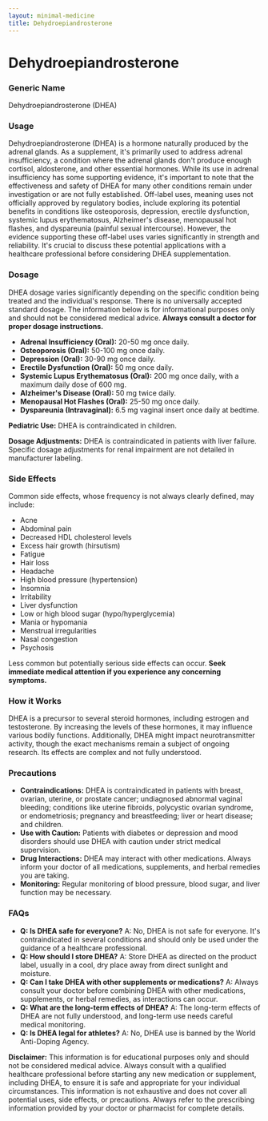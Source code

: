 ```yaml
---
layout: minimal-medicine
title: Dehydroepiandrosterone
---
```


# Dehydroepiandrosterone
### Generic Name
Dehydroepiandrosterone (DHEA)

### Usage
Dehydroepiandrosterone (DHEA) is a hormone naturally produced by the adrenal glands.  As a supplement, it's primarily used to address adrenal insufficiency, a condition where the adrenal glands don't produce enough cortisol, aldosterone, and other essential hormones.  While its use in adrenal insufficiency has some supporting evidence,  it's important to note that the effectiveness and safety of DHEA for many other conditions remain under investigation or are not fully established.  Off-label uses, meaning uses not officially approved by regulatory bodies, include exploring its potential benefits in conditions like osteoporosis, depression, erectile dysfunction, systemic lupus erythematosus, Alzheimer's disease, menopausal hot flashes, and dyspareunia (painful sexual intercourse).  However,  the evidence supporting these off-label uses varies significantly in strength and reliability.  It's crucial to discuss these potential applications with a healthcare professional before considering DHEA supplementation.

### Dosage
DHEA dosage varies significantly depending on the specific condition being treated and the individual's response.  There is no universally accepted standard dosage. The information below is for informational purposes only and should not be considered medical advice.  **Always consult a doctor for proper dosage instructions.**

* **Adrenal Insufficiency (Oral):** 20-50 mg once daily.
* **Osteoporosis (Oral):** 50-100 mg once daily.
* **Depression (Oral):** 30-90 mg once daily.
* **Erectile Dysfunction (Oral):** 50 mg once daily.
* **Systemic Lupus Erythematosus (Oral):** 200 mg once daily, with a maximum daily dose of 600 mg.
* **Alzheimer's Disease (Oral):** 50 mg twice daily.
* **Menopausal Hot Flashes (Oral):** 25-50 mg once daily.
* **Dyspareunia (Intravaginal):** 6.5 mg vaginal insert once daily at bedtime.

**Pediatric Use:** DHEA is contraindicated in children.

**Dosage Adjustments:**  DHEA is contraindicated in patients with liver failure.  Specific dosage adjustments for renal impairment are not detailed in manufacturer labeling.

### Side Effects
Common side effects, whose frequency is not always clearly defined, may include:

* Acne
* Abdominal pain
* Decreased HDL cholesterol levels
* Excess hair growth (hirsutism)
* Fatigue
* Hair loss
* Headache
* High blood pressure (hypertension)
* Insomnia
* Irritability
* Liver dysfunction
* Low or high blood sugar (hypo/hyperglycemia)
* Mania or hypomania
* Menstrual irregularities
* Nasal congestion
* Psychosis


Less common but potentially serious side effects can occur.  **Seek immediate medical attention if you experience any concerning symptoms.**

### How it Works
DHEA is a precursor to several steroid hormones, including estrogen and testosterone. By increasing the levels of these hormones, it may influence various bodily functions.  Additionally, DHEA might impact neurotransmitter activity, though the exact mechanisms remain a subject of ongoing research.  Its effects are complex and not fully understood.


### Precautions
* **Contraindications:** DHEA is contraindicated in patients with breast, ovarian, uterine, or prostate cancer; undiagnosed abnormal vaginal bleeding; conditions like uterine fibroids, polycystic ovarian syndrome, or endometriosis; pregnancy and breastfeeding; liver or heart disease; and children.
* **Use with Caution:**  Patients with diabetes or depression and mood disorders should use DHEA with caution under strict medical supervision.
* **Drug Interactions:** DHEA may interact with other medications. Always inform your doctor of all medications, supplements, and herbal remedies you are taking.
* **Monitoring:** Regular monitoring of blood pressure, blood sugar, and liver function may be necessary.


### FAQs

* **Q: Is DHEA safe for everyone?** A: No, DHEA is not safe for everyone.  It's contraindicated in several conditions and should only be used under the guidance of a healthcare professional.
* **Q: How should I store DHEA?** A: Store DHEA as directed on the product label, usually in a cool, dry place away from direct sunlight and moisture.
* **Q: Can I take DHEA with other supplements or medications?** A:  Always consult your doctor before combining DHEA with other medications, supplements, or herbal remedies, as interactions can occur.
* **Q: What are the long-term effects of DHEA?** A: The long-term effects of DHEA are not fully understood, and long-term use needs careful medical monitoring.
* **Q: Is DHEA legal for athletes?** A: No, DHEA use is banned by the World Anti-Doping Agency.


**Disclaimer:** This information is for educational purposes only and should not be considered medical advice.  Always consult with a qualified healthcare professional before starting any new medication or supplement, including DHEA, to ensure it is safe and appropriate for your individual circumstances.  This information is not exhaustive and does not cover all potential uses, side effects, or precautions.  Always refer to the prescribing information provided by your doctor or pharmacist for complete details.
